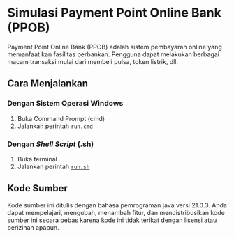 # Simulasi Payment Point Online Bank (PPOB)

Payment Point Online Bank (PPOB) adalah sistem pembayaran online yang memanfaat kan fasilitas perbankan. Pengguna dapat melakukan berbagai macam transaksi mulai dari membeli pulsa, token listrik, dll.

## Cara Menjalankan

### Dengan Sistem Operasi Windows

1. Buka Command Prompt (cmd)
2. Jalankan perintah [`run.cmd`](run.cmd)

### Dengan _Shell Script_ (.sh)

1. Buka terminal
2. Jalankan perintah [`run.sh`](run.sh)


## Kode Sumber

Kode sumber ini ditulis dengan bahasa pemrograman java versi 21.0.3.
Anda dapat mempelajari, mengubah, menambah fitur, dan mendistribusikan kode sumber ini secara bebas karena kode ini tidak terikat dengan lisensi atau perizinan apapun.
